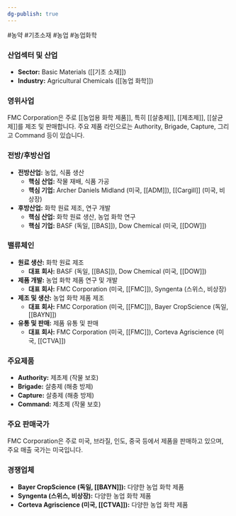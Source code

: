 ```yaml
---
dg-publish: true
---
```

#농약 #기초소재 #농업 #농업화학

### 산업섹터 및 산업

- **Sector:** Basic Materials ([[기초 소재]])
- **Industry:** Agricultural Chemicals ([[농업 화학]])

### 영위사업

FMC Corporation은 주로 [[농업용 화학 제품]], 특히 [[살충제]], [[제초제]], [[살균제]]를 제조 및 판매합니다. 주요 제품 라인으로는 Authority, Brigade, Capture, 그리고 Command 등이 있습니다.

### 전방/후방산업

- **전방산업:** 농업, 식품 생산
    - **핵심 산업:** 작물 재배, 식품 가공
    - **핵심 기업:** Archer Daniels Midland (미국, [[ADM]]), [[Cargill]] (미국, 비상장)
- **후방산업:** 화학 원료 제조, 연구 개발
    - **핵심 산업:** 화학 원료 생산, 농업 화학 연구
    - **핵심 기업:** BASF (독일, [[BAS]]), Dow Chemical (미국, [[DOW]])

### 밸류체인

- **원료 생산:** 화학 원료 제조
    - **대표 회사:** BASF (독일, [[BAS]]), Dow Chemical (미국, [[DOW]])
- **제품 개발:** 농업 화학 제품 연구 및 개발
    - **대표 회사:** FMC Corporation (미국, [[FMC]]), Syngenta (스위스, 비상장)
- **제조 및 생산:** 농업 화학 제품 제조
    - **대표 회사:** FMC Corporation (미국, [[FMC]]), Bayer CropScience (독일, [[BAYN]])
- **유통 및 판매:** 제품 유통 및 판매
    - **대표 회사:** FMC Corporation (미국, [[FMC]]), Corteva Agriscience (미국, [[CTVA]])

### 주요제품

- **Authority:** 제초제 (작물 보호)
- **Brigade:** 살충제 (해충 방제)
- **Capture:** 살충제 (해충 방제)
- **Command:** 제초제 (작물 보호)

### 주요 판매국가

FMC Corporation은 주로 미국, 브라질, 인도, 중국 등에서 제품을 판매하고 있으며, 주요 매출 국가는 미국입니다.

### 경쟁업체

- **Bayer CropScience (독일, [[BAYN]]):** 다양한 농업 화학 제품
- **Syngenta (스위스, 비상장):** 다양한 농업 화학 제품
- **Corteva Agriscience (미국, [[CTVA]]):** 다양한 농업 화학 제품